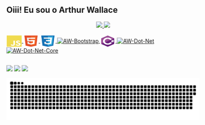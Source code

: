 ## Oiii! Eu sou o Arthur Wallace
<div align="center">
  <a href="https://github.com/arthurwallace">
  <img height="180em" src="https://github-readme-stats.vercel.app/api?username=arthurwallace&show_icons=true&theme=dracula&include_all_commits=true&count_private=true"/>
  <img height="180em" max-width="250em" src="https://github-readme-stats.vercel.app/api/top-langs/?username=arthurwallace&layout=compact&langs_count=7&theme=dracula"/>
</div>
<div style="display: inline_block"><br>
  <img align="center" alt="AW-Js" height="30" width="40" src="https://raw.githubusercontent.com/devicons/devicon/master/icons/javascript/javascript-plain.svg">
  <img align="center" alt="AW-HTML" height="30" width="40" src="https://raw.githubusercontent.com/devicons/devicon/master/icons/html5/html5-original.svg">
  <img align="center" alt="AW-CSS" height="30" width="40" src="https://raw.githubusercontent.com/devicons/devicon/master/icons/css3/css3-original.svg">
  <img align="center" alt="AW-Bootstrap" height="30" width="40" src="https://cdn.jsdelivr.net/gh/devicons/devicon/icons/bootstrap/bootstrap-original.svg" >
  <img align="center" alt="AW-Csharp" height="30" width="40" src="https://raw.githubusercontent.com/devicons/devicon/master/icons/csharp/csharp-original.svg">
  <img align="center" alt="AW-Dot-Net" height="30" width="40" src="https://cdn.jsdelivr.net/gh/devicons/devicon/icons/dot-net/dot-net-plain-wordmark.svg">
  <img align="center" alt="AW-Dot-Net-Core" height="30" width="40" src="https://cdn.jsdelivr.net/gh/devicons/devicon/icons/dotnetcore/dotnetcore-original.svg">
</div>
  
  ##
 
<div> 
   <a href="https://www.linkedin.com/in/arthur-wallace/" target="_blank"><img src="https://img.shields.io/badge/-LinkedIn-%230077B5?style=for-the-badge&logo=linkedin&logoColor=white" target="_blank"></a> 
  <a href = "mailto:arthur.wallace.silva@gmail.com"><img src="https://img.shields.io/badge/-Gmail-%23333?style=for-the-badge&logo=gmail&logoColor=white" target="_blank"></a>
  <a href="https://instagram.com/arthurwallace.s" target="_blank"><img src="https://img.shields.io/badge/-Instagram-%23E4405F?style=for-the-badge&logo=instagram&logoColor=white" target="_blank"></a>
 
  ![Snake animation](https://github.com/arthurwallace/arthurwallace/blob/output/github-contribution-grid-snake.svg)
 
</div>
